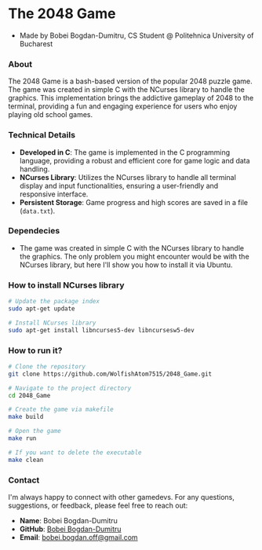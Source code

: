 # The 2048 Game

 - Made by Bobei Bogdan-Dumitru, CS Student @ Politehnica University of Bucharest

###  About 
The 2048 Game is a bash-based version of the popular 2048 puzzle 
game. The game was created in simple C with the NCurses library to 
handle the graphics. This implementation brings the addictive gameplay 
of 2048 to the terminal, providing a fun and engaging experience 
for users who enjoy playing old school games.

### Technical Details

- **Developed in C**: The game is implemented in the C programming language, providing a robust and efficient core for game logic and data handling.
- **NCurses Library**: Utilizes the NCurses library to handle all terminal display and input functionalities, ensuring a user-friendly and responsive interface.
- **Persistent Storage**: Game progress and high scores are saved in a file (`data.txt`).

###  Dependecies
- The game was created in simple C with the NCurses library to handle 
the graphics. The only problem you might encounter would be with the
NCurses library, but here I'll show you how to install it via Ubuntu.

###  How to install NCurses library
```bash
# Update the package index
sudo apt-get update

# Install NCurses library
sudo apt-get install libncurses5-dev libncursesw5-dev
```

###  How to run it?
```bash
# Clone the repository
git clone https://github.com/WolfishAtom7515/2048_Game.git

# Navigate to the project directory
cd 2048_Game

# Create the game via makefile
make build

# Open the game
make run

# If you want to delete the executable
make clean
```

### Contact

I'm always happy to connect with other gamedevs.
For any questions, suggestions, or feedback, please feel free to reach out:

- **Name**: Bobei Bogdan-Dumitru
- **GitHub**: [Bobei Bogdan-Dumitru](https://github.com/WolfishAtom7515)
- **Email**: [bobei.bogdan.off@gmail.com](bobei.bogdan.off@gmail.com)
